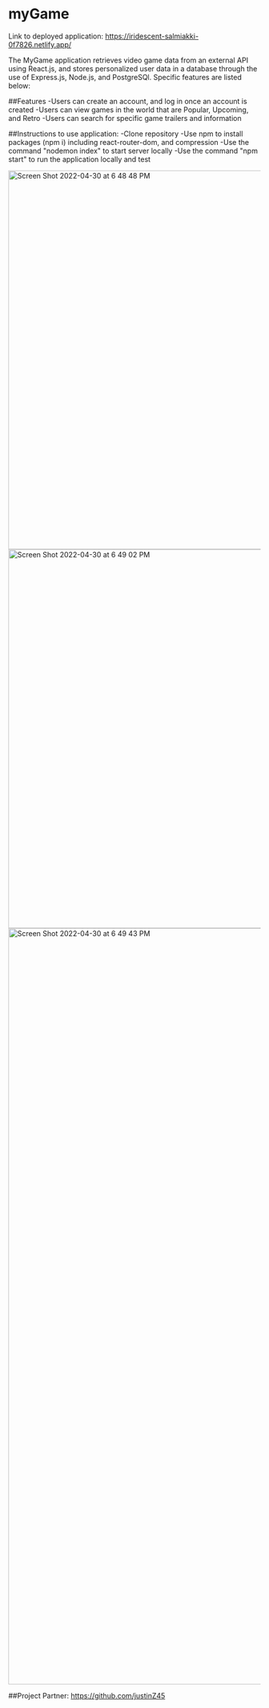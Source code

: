 # myGame
Link to deployed application: https://iridescent-salmiakki-0f7826.netlify.app/

The MyGame application retrieves video game data from an external API using React.js, and stores personalized user data in a database through the use of Express.js, Node.js, and PostgreSQl. Specific features are listed below:

##Features
-Users can create an account, and log in once an account is created
-Users can view games in the world that are Popular, Upcoming, and Retro
-Users can search for specific game trailers and information

##Instructions to use application:
-Clone repository
-Use npm to install packages (npm i) including react-router-dom, and compression
-Use the command "nodemon index" to start server locally
-Use the command "npm start" to run the application locally and test


<img width="757" alt="Screen Shot 2022-04-30 at 6 48 48 PM" src="https://user-images.githubusercontent.com/61440178/166125558-64db3b0e-7ec5-496e-80e9-7011e856129e.png">

<img width="757" alt="Screen Shot 2022-04-30 at 6 49 02 PM" src="https://user-images.githubusercontent.com/61440178/166125561-82874146-fda6-448a-8598-1b897042e83d.png">

<img width="1511" alt="Screen Shot 2022-04-30 at 6 49 43 PM" src="https://user-images.githubusercontent.com/61440178/166125563-e32bb43e-eed7-468b-8fc9-7b014556ac6d.png">

##Project Partner:
https://github.com/justinZ45
